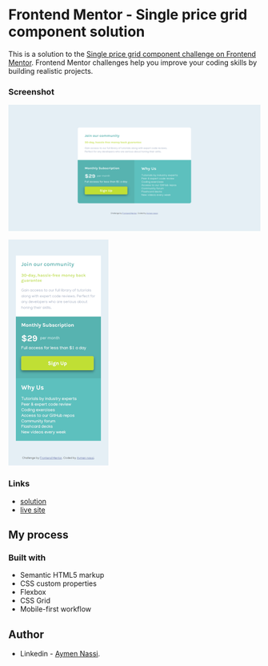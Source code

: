 # Frontend Mentor - Single price grid component solution

This is a solution to the [Single price grid component challenge on Frontend Mentor](https://www.frontendmentor.io/challenges/single-price-grid-component-5ce41129d0ff452fec5abbbc). Frontend Mentor challenges help you improve your coding skills by building realistic projects.

### Screenshot

![](./design/screenshot-1.png)

![](./design/screenshot-2.png)

### Links

- [solution](https://aymennassi.github.io/Single-price-grid-component/)
- [live site](https://www.frontendmentor.io/solutions/singlepricegridcomponent-Nvr6XKUl4Y)

## My process

### Built with

- Semantic HTML5 markup
- CSS custom properties
- Flexbox
- CSS Grid
- Mobile-first workflow

## Author

- Linkedin - [Aymen Nassi](https://www.linkedin.com/in/aymen-nassi/).
